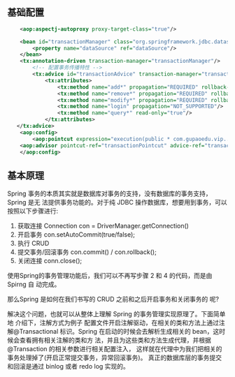 ## 基础配置

```xml
    <aop:aspectj-autoproxy proxy-target-class="true"/>

    <bean id="transactionManager" class="org.springframework.jdbc.datasource.DataSourceTransactionManager">
        <property name="dataSource" ref="dataSource"/>
    </bean>
    <tx:annotation-driven transaction-manager="transactionManager"/>
        <!-- 配置事务传播特性 -->
        <tx:advice id="transactionAdvice" transaction-manager="transactionManager">
            <tx:attributes>
                <tx:method name="add*" propagation="REQUIRED" rollback-for="Exception,RuntimeException,SQLException"/> 
                <tx:method name="remove*" propagation="REQUIRED" rollback-for="Exception,RuntimeException,SQLException"/>
                <tx:method name="modify*" propagation="REQUIRED" rollback-for="Exception,RuntimeException,SQLException"/>
                <tx:method name="login" propagation="NOT_SUPPORTED"/>
                <tx:method name="query*" read-only="true"/>
            </tx:attributes>
   </tx:advice>
    <aop:config>
        <aop:pointcut expression="execution(public * com.gupaoedu.vip..*.service..*Service.*(..))" id="transactionPointcut"/>
    <aop:advisor pointcut-ref="transactionPointcut" advice-ref="transactionAdvice"/>
    </aop:config>


```

## 基本原理

Spring 事务的本质其实就是数据库对事务的支持，没有数据库的事务支持，Spring 是无 法提供事务功能的。对于纯 JDBC 操作数据库，想要用到事务，可以按照以下步骤进行:
1. 获取连接 Connection con = DriverManager.getConnection()
2. 开启事务 con.setAutoCommit(true/false);
3. 执行 CRUD
4. 提交事务/回滚事务 con.commit() / con.rollback();
5. 关闭连接 conn.close();

使用Spring的事务管理功能后，我们可以不再写步骤 2 和 4 的代码，而是由Spirng 自 动完成。

 那么Spring 是如何在我们书写的 CRUD 之前和之后开启事务和关闭事务的 呢?
 
 解决这个问题，也就可以从整体上理解 Spring 的事务管理实现原理了。下面简单地 介绍下，注解方式为例子 配置文件开启注解驱动，在相关的类和方法上通过注解@Transactional 标识。Spring 在启动的时候会去解析生成相关的 bean，这时候会查看拥有相关注解的类和方 法，并且为这些类和方法生成代理，并根据@Transaction 的相关参数进行相关配置注入， 这样就在代理中为我们把相关的事务处理掉了(开启正常提交事务，异常回滚事务)。 真正的数据库层的事务提交和回滚是通过 binlog 或者 redo log 实现的。
